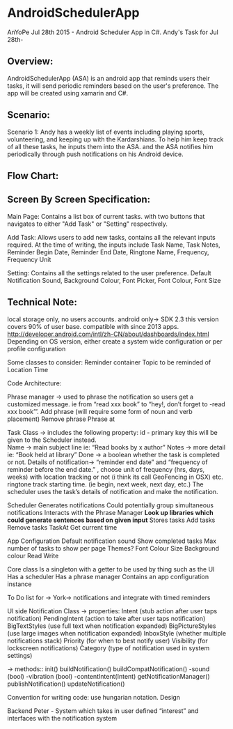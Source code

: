# AndroidSchedulerApp
AnYoPe Jul 28th 2015 - Android Scheduler App in C#.
Andy's Task for Jul 28th-



## Overview:
AndroidSchedulerApp (ASA) is an android app that reminds users their tasks, it will send periodic reminders based on the user's preference. The app will be created using xamarin and C#.

## Scenario:
Scenario 1: Andy has a weekly list of events including playing sports, volunteering, and keeping up with the Kardarshians. To help him keep track of all these tasks, he inputs them into the ASA. and the ASA notifies him periodically through push notifications on his Android device.

## Flow Chart: 

## Screen By Screen Specification:
  
  Main Page:
    Contains a list box of current tasks. with two buttons that navigates to either "Add Task" or "Setting" respectively.

  Add Task:
    Allows users to add new tasks, contains all the relevant inputs required. At the time of writing, the inputs include
    Task Name,
    Task Notes,
    Reminder Begin Date,
    Reminder End Date,
    Ringtone Name,
    Frequency,
    Frequency Unit

  Setting:
    Contains all the settings related to the user preference. 
    Default Notification Sound,
    Background Colour,
    Font Picker,
    Font Colour,
    Font Size


## Technical Note:

local storage only, no users accounts.
android only-> SDK 2.3 this version covers 90% of user base. compatible with since 2013 apps.
http://developer.android.com/intl/zh-CN/about/dashboards/index.html
Depending on OS version, either create a system wide configuration or per profile configuration


Some classes to consider:
  Reminder container
  Topic to be reminded of
  Location
  Time

Code Architecture:

Phrase manager -> used to phrase the notification so users get a customized message. ie 
    from “read xxx book” to “hey!, don’t forget to -read xxx book’”. 
    Add phrase (will require some form of noun and verb placement)
    Remove phrase
    Phrase at
  
Task Class  ->  includes the following property:
  id - primary key  this will be given to the Scheduler instead.  
  Name -> main subject line ie: “Read books by x author”
  Notes -> more detail ie: “Book held at library”
  Done ->  a boolean whether the task is completed or not. 
  Details of notification-> 
  “reminder end date” and 
  “frequency of reminder before the end date.”   , choose unit of frequency (hrs, days, weeks) 
  with location tracking or not (i think its call GeoFencing in OSX)  etc. 
  ringtone track
  starting time. (ie begin, next week, next day, etc.) 
  The scheduler uses the task’s details of notification and make the notification.


  Scheduler
    Generates notifications
      Could potentially group simultaneous notifications
      Interacts with the Phrase Manager
      **Look up libraries which could generate sentences based on given input**
    Stores tasks
      Add tasks
      Remove tasks
      TaskAt
    Get current time
    
App Configuration
    Default notification sound
    Show completed tasks
    Max number of tasks to show per page
    Themes?
      Font
      Colour
      Size
      Background colour
    Read
    Write

Core class
    Is a singleton with a getter to be used by thing such as the UI
    Has a scheduler
    Has a phrase manager
    Contains an app configuration instance

  
  To Do list for -> York-> notifications and integrate with timed reminders

UI side Notification Class  -> properties:
    Intent (stub action after user taps notification)
    PendingIntent (action to take after user taps notification)
    BigTextStyles (use full text when notification expanded)
    BigPictureStyles (use large images when notification expanded)
    InboxStyle (whether multiple notifications stack)
    Priority (for when to best notify user)
    Visibility (for lockscreen notifications)
    Category (type of notification used in system settings)

-> methods::
init()
buildNotification()
buildCompatNotification()
-sound (bool)
-vibration (bool)
-contentIntent(Intent)
getNotificationManager()
publishNotification()
updateNotification()

Convention for writing code:  use hungarian notation.
Design

Backend
Peter - System which takes in user defined “interest” and interfaces with the notification system

